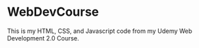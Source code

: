 # WebDevCourse

This is my HTML, CSS, and Javascript code from my Udemy Web Development 2.0 Course. 
